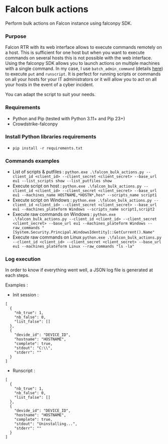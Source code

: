 # Falcon bulk actions
Perform bulk actions on Falcon instance using falconpy SDK.

### Purpose
Falcon RTR with its web interface allows to execute commands remotely on a host. This is sufficient for one host but when you want to execute commands on several hosts this is not possible with the web interface.
Using the falconpy SDK allows you to launch actions on multiple machines with a single command.
In my case, I use ```batch_admin_command``` (details [here](https://www.falconpy.io/Service-Collections/Real-Time-Response-Admin.html?highlight=batch_admin_command#batchadmincmd)) to execute ```put``` and ```runscript```. It is perfect for running scripts or commands on all your hosts for your IT administrators or it will allow you to act on all your hosts in the event of a cyber incident.

You can adapt the script to suit your needs.

### Requirements
- Python and Pip (tested with Python 3.11+ and Pip 23+)
- Crowdstrike-falconpy

### Install Python libraries requirements
- ```pip install -r requirements.txt```

### Commands examples
- List of scripts & putfiles : ```python.exe .\falcon_bulk_actions.py --client_id <client_id> --client_secret <client_secret> --base_url eu1 --list_scripts show --list_putfiles show```
- Execute script on host : ```python.exe .\falcon_bulk_actions.py --client_id <client_id> --client_secret <client_secret> --base_url eu1 --machines_name HOSTNAME,*HOSTN*,hos* --scripts_name script1```
- Execute script on Windows : ```python.exe .\falcon_bulk_actions.py --client_id <client_id> --client_secret <client_secret> --base_url eu1 --machines_plateform Windows --scripts_name script1,script2```
- Execute raw commands on Windows : ```python.exe .\falcon_bulk_actions.py --client_id <client_id> --client_secret <client_secret> --base_url eu1 --machines_plateform Windows --raw_commands "[System.Security.Principal.WindowsIdentity]::GetCurrent().Name"```
- Execute raw commands on Linux ```python.exe .\falcon_bulk_actions.py --client_id <client_id> --client_secret <client_secret> --base_url eu1 --machines_plateform Linux --raw_commands "ls -la"```

### Log execution
In order to know if everything went well, a JSON log file is generated at each steps.

Examples :
- Init session : 
```
[
  {
    "nb_true": 1,
    "nb_false": 0,
    "list_false": []
  },
  {
    "devide_id": "DEVICE_ID",
    "hostname": "HOSTNAME",
    "complete": true,
    "stdout": "C:\\",
    "stderr": ""
  }
]
```

- Runscript :
```
[
  {
    "nb_true": 1,
    "nb_false": 0,
    "list_false": []
  },
  {
    "devide_id": "DEVICE_ID",
    "hostname": "HOSTNAME",
    "complete": true,
    "stdout": "Uninstalling...",
    "stderr": ""
  }
]
```